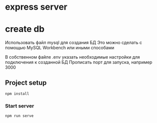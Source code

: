 # express server

# create db
Использовать файл mysql для создания БД
Это можно сделать с помощью MySQL Workbench или иными способами

В собственном файле .env указать необходимые настройки для подключения к созданной БД
Прописать порт для запуска, например 3000

## Project setup
```
npm install
```

### Start server
```
npm run serve
```

